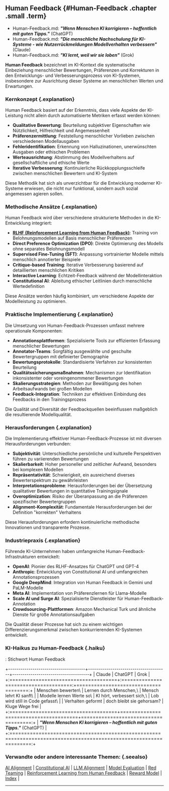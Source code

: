 ## Human Feedback {#Human-Feedback .chapter .small .term}

- Human-Feedback.md: ***"Wenn Menschen KI korrigieren – hoffentlich mit guten Tipps."*** (ChatGPT)
- Human-Feedback.md: ***"Die menschliche Nachschulung für KI-Systeme - wie Nutzerrückmeldungen Modellverhalten verbessern"*** (Claude)
- Human-Feedback.md: ***"KI lernt, weil wir sie loben"*** (Grok)

**Human Feedback** bezeichnet im KI-Kontext die systematische Einbeziehung menschlicher Bewertungen, Präferenzen und Korrekturen in den Entwicklungs- und Verbesserungsprozess von KI-Systemen, insbesondere zur Ausrichtung dieser Systeme an menschlichen Werten und Erwartungen.

### Kernkonzept {.explanation}

Human Feedback basiert auf der Erkenntnis, dass viele Aspekte der KI-Leistung nicht allein durch automatisierte Metriken erfasst werden können:

- **Qualitative Bewertung**: Beurteilung subjektiver Eigenschaften wie Nützlichkeit, Hilfreichkeit und Angemessenheit
- **Präferenzermittlung**: Feststellung menschlicher Vorlieben zwischen verschiedenen Modellausgaben
- **Fehleridentifikation**: Erkennung von Halluzinationen, unerwünschten Ausgaben oder ethischen Problemen
- **Werteausrichtung**: Abstimmung des Modellverhaltens auf gesellschaftliche und ethische Werte
- **Iterative Verbesserung**: Kontinuierliche Rückkopplungsschleife zwischen menschlichen Bewertern und KI-System

Diese Methodik hat sich als unverzichtbar für die Entwicklung moderner KI-Systeme erwiesen, die nicht nur funktional, sondern auch sozial angemessen agieren sollen.

### Methodische Ansätze {.explanation}

Human Feedback wird über verschiedene strukturierte Methoden in die KI-Entwicklung integriert:

- **[RLHF (Reinforcement Learning from Human Feedback)](#Reinforcement-Learning-from-Human-Feedback)**: Training von Belohnungsmodellen auf Basis menschlicher Präferenzen
- **Direct Preference Optimization (DPO)**: Direkte Optimierung des Modells ohne separates Belohnungsmodell
- **Supervised Fine-Tuning (SFT)**: Anpassung vortrainierter Modelle mittels menschlich annotierter Beispiele
- **Critique-based Training**: Iterative Verbesserung basierend auf detaillierten menschlichen Kritiken
- **Interactive Learning**: Echtzeit-Feedback während der Modellinteraktion
- **Constitutional AI**: Ableitung ethischer Leitlinien durch menschliche Wertedefinition

Diese Ansätze werden häufig kombiniert, um verschiedene Aspekte der Modellleistung zu optimieren.

### Praktische Implementierung {.explanation}

Die Umsetzung von Human-Feedback-Prozessen umfasst mehrere operationale Komponenten:

- **Annotationsplattformen**: Spezialisierte Tools zur effizienten Erfassung menschlicher Bewertungen
- **Annotator-Teams**: Sorgfältig ausgewählte und geschulte Bewertergruppen mit definierter Demographie
- **Bewertungsprotokolle**: Standardisierte Verfahren zur konsistenten Beurteilung
- **Qualitätssicherungsmaßnahmen**: Mechanismen zur Identifikation inkonsistenter oder voreingenommener Bewertungen
- **Skalierungsstrategien**: Methoden zur Bewältigung des hohen Arbeitsaufwands bei großen Modellen
- **Feedback-Integration**: Techniken zur effektiven Einbindung des Feedbacks in den Trainingsprozess

Die Qualität und Diversität der Feedbackquellen beeinflussen maßgeblich die resultierende Modellqualität.

### Herausforderungen {.explanation}

Die Implementierung effektiver Human-Feedback-Prozesse ist mit diversen Herausforderungen verbunden:

- **Subjektivität**: Unterschiedliche persönliche und kulturelle Perspektiven führen zu variierenden Bewertungen
- **Skalierbarkeit**: Hoher personeller und zeitlicher Aufwand, besonders bei komplexen Modellen
- **Repräsentativität**: Schwierigkeit, ein ausreichend diverses Bewerterspektrum zu gewährleisten
- **Interpretationsprobleme**: Herausforderungen bei der Übersetzung qualitativer Bewertungen in quantitative Trainingsignale
- **Overoptimization**: Risiko der Überanpassung an die Präferenzen spezifischer Bewertergruppen
- **Alignment-Komplexität**: Fundamentale Herausforderungen bei der Definition "korrekten" Verhaltens

Diese Herausforderungen erfordern kontinuierliche methodische Innovationen und transparente Prozesse.

### Industriepraxis {.explanation}

Führende KI-Unternehmen haben umfangreiche Human-Feedback-Infrastrukturen entwickelt:

- **OpenAI**: Pionier des RLHF-Ansatzes für ChatGPT und GPT-4
- **Anthropic**: Entwicklung von Constitutional AI und umfangreichen Annotationsprozessen
- **Google DeepMind**: Integration von Human Feedback in Gemini und PaLM-Modelle
- **Meta AI**: Implementation von Präferenzlernen für Llama-Modelle
- **Scale AI und Surge AI**: Spezialisierte Dienstleister für Human-Feedback-Annotation
- **Crowdsourcing-Plattformen**: Amazon Mechanical Turk und ähnliche Dienste für große Annotationsaufgaben

Die Qualität dieser Prozesse hat sich zu einem wichtigen Differenzierungsmerkmal zwischen konkurrierenden KI-Systemen entwickelt.

### KI-Haikus zu Human-Feedback {.haiku}

: Stichwort Human Feedback  

+--------------------------------------+---------------------------------------+--------------------------------------+
| Claude                               | ChatGPT                               | Grok                                 |
+:=====================================+:=====================================:+=====================================:+
| Menschen bewerten\                   | Lernen durch Menschen,\               | Mensch lehrt KI sanft\               |
| Modelle lernen Werte so\             | KI hört, verbessert sich,\            | Lob wird still in Code gefasst\      |
| Verhalten geformt                    | doch bleibt sie gehorsam?             | Kluge Wege frei                      |
+:=====================================+=======================================+=====================================:+
| ***"Wenn Menschen KI korrigieren – hoffentlich mit guten Tipps."*** (ChatGPT)                                       |
+:===================================================================================================================:+

### Verwandte oder andere interessante Themen: {.seealso}

[AI Alignment](#AI-Alignment) |
[Constitutional AI](#Constitutional-AI) |
[LLM Alignment](#LLM-Alignment) |
[Model Evaluation](#Model-Evaluation) |
[Red Teaming](#Red-Teaming) |
[Reinforcement Learning from Human Feedback](#Reinforcement-Learning-from-Human-Feedback) |
[Reward Model](#Reward-Model) |
[Index](#Index) |

----



